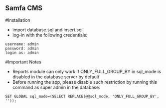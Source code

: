 ## Samfa CMS

#Installation
- import database.sql and insert.sql
- log-in with the following credentials:

```
username: admin
password: admin
login as: admin
```

#Important Notes
- Reports module can only work if ONLY_FULL_GROUP_BY in sql_mode is disabled in the database server by default
- Before running the app, please disable such restriction by running this command as super admin in the database:

```
SET GLOBAL sql_mode=(SELECT REPLACE(@@sql_mode, 'ONLY_FULL_GROUP_BY', ''));
```
